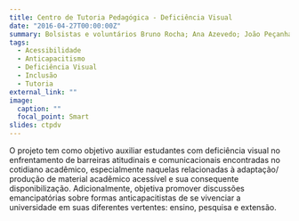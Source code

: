 ```yaml
---
title: Centro de Tutoria Pedagógica - Deficiência Visual
date: "2016-04-27T00:00:00Z"
summary: Bolsistas e voluntários Bruno Rocha; Ana Azevedo; João Peçanha; Sara Soares.
tags:
  - Acessibilidade
  - Anticapacitismo
  - Deficiência Visual
  - Inclusão
  - Tutoria 
external_link: ""
image:
  caption: ""
  focal_point: Smart
slides: ctpdv
---
```


O projeto tem como objetivo auxiliar estudantes com deficiência visual no enfrentamento de barreiras atitudinais e comunicacionais encontradas no cotidiano acadêmico, especialmente naquelas relacionadas à adaptação/ produção de material acadêmico acessível e sua consequente disponibilização. Adicionalmente, objetiva promover discussões emancipatórias sobre formas anticapacitistas de se vivenciar a universidade em suas diferentes vertentes: ensino, pesquisa e extensão.
